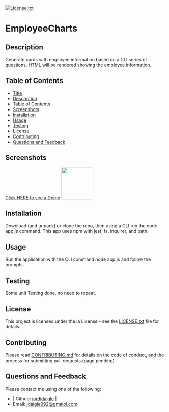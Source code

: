  [license-shield]: https://img.shields.io/github/license/jordidaigle/EmployeeCharts.svg?style=flat-square
  [license-url]: https://github.com/jordidaigle/EmployeeCharts/blob/master/LICENSE.txt
  [![License.txt][license-shield]][license-url]
  # EmployeeCharts
  ## Description
  Generate cards with employee information based on a CLI series of questions. HTML will be rendered showing the employee information.
  ## Table of Contents
  - [Title](#title)
  - [Description](#description)
  - [Table of Contents](#table-of-contents)
  - [Screenshots](#screenshots)
  - [Installation](#installation)
  - [Usage](#usage)
  - [Testing](#testing)
  - [License](#license)
  - [Contributing](#contributing)
  - [Questions and Feedback](#questions-and-feedback)
  
  ## Screenshots
  <a href="https://drive.google.com/file/d/1Eb4HNMgE_bNMWmn0aYqPY-treWIIalZH/view">Click HERE to see a Demo<a>
  <img src="https://github.com/jordidaigle/EmployeeOrgChart-Generator/blob/master/Assets/finishedversion.png" style=" width:100px ; height:100px " />
  
  ## Installation
  Download (and unpack) or clone the repo, then using a CLI run the node app.js command.
  This app uses npm with jest, fs, inquirer, and path.
  
  ## Usage
  Run the application with the CLI command node app.js and follow the prompts.
  
  ## Testing
  Some unit Testing done. no need to repeat.
  
  ## License
  This project is licensed under the la License - see the [LICENSE.txt](https://github.com/jordidaigle/EmployeeCharts/blob/master/License.txt) file for details.
  
  ## Contributing
  Please read [CONTRIBUTING.md](https://github.com/jordidaigle/EmployeeCharts/blob/master/CONTRIBUTING.md) for details on the code of conduct, and the process for submitting pull requests.(page pending)
  
  ## Questions and Feedback
  Please contact me using one of the following:
  
  - | Github: [jordidaigle](https://gist.github.com/jordidaigle) |
  - Email: jdaigle992@gmaiol.com
  

